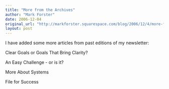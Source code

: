```yaml
---
title: "More from the Archives"
author: "Mark Forster"
date: 2006-12-04
original_url: "http://markforster.squarespace.com/blog/2006/12/4/more-from-the-archives.html"
layout: post
---
```


I have added some more articles from past editions of my newsletter:

Clear Goals or Goals That Bring Clarity?

An Easy Challenge - or is it?

More About Systems

File for Success
